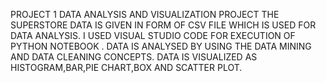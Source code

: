 PROJECT 1
DATA ANALYSIS AND VISUALIZATION PROJECT
THE SUPERSTORE DATA IS GIVEN IN FORM OF CSV FILE WHICH IS USED FOR DATA ANALYSIS.
I USED VISUAL STUDIO CODE FOR EXECUTION OF PYTHON NOTEBOOK .
DATA IS ANALYSED BY USING THE DATA MINING AND DATA CLEANING CONCEPTS.
DATA IS VISUALIZED AS HISTOGRAM,BAR,PIE CHART,BOX AND SCATTER PLOT.
